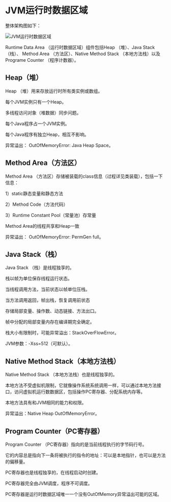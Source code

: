# JVM运行时数据区域
整体架构图如下：

![JVM运行时数据区域](http://s2.sinaimg.cn/large/721770d9gc871c1fc9531&690)


Runtime Data Area （运行时数据区域）组件包括Heap （堆）、Java Stack （栈）、 Method Area （方法区）、Native Method Stack （本地方法栈）以及Programe Counter （程序计数器）。

## Heap（堆）
Heap （堆）用来存放运行时所有类实例或数组。

每个JVM实例只有一个Heap。

多线程访问对象（堆数据）同步问题。

每个Java程序占一个JVM实例。

每个Java程序有独立Heap，相互不影响。

异常溢出： OutOfMemoryError: Java Heap Space。

## Method Area（方法区）
 Method Area （方法区）存储被装载的class信息（过程详见类装载），包括一下信息：

1）static静态变量和静态方法

2）Method Code（方法代码）

3）Runtime Constant Pool（常量池）存常量

Method Area的线程共享和Heap一致

异常溢出： OutOfMemoryError: PermGen full。


## Java Stack（栈）
 Java Stack （栈）是线程独享的。

栈以帧为单位保存线程运行状态。

当线程调用方法，当前状态以帧单位压栈。

当方法调用返回，帧出栈，恢复调用前状态

存储局部变量、操作数、动态链接、方法出口。

帧中分配的局部变量内存在编译期完全确定。

栈大小有限制时，可能异常溢出：StackOverFlowError。

JVM参数：-Xss=512（可默认）。

## Native Method Stack（本地方法栈）
 Native Method Stack （本地方法栈）也是线程独享的。

本地方法不受虚拟机限制，它就像操作系统系统调用一样，可以通过本地方法接口，访问虚拟机运行数数据区，包括操作PC寄存器、分配系统内存等。

本地方法具有和JVM相同的能力和权限。

异常溢出：Native Heap OutOfMemoryError。


## Program Counter（PC寄存器）
 Program Counter （PC寄存器）指向的是当前线程执行的字节码行号。

它的内容总是指向下一条将被执行的指令的地址：可以是本地指针，也可以是方法的偏移量。

PC寄存器也是线程独享的，在线程启动时创建。

PC寄存器完全由JVM调度，程序不可调度。

PC寄存器是运行时数据区域唯一一个没有OutOfMemory异常溢出可能的区域。
